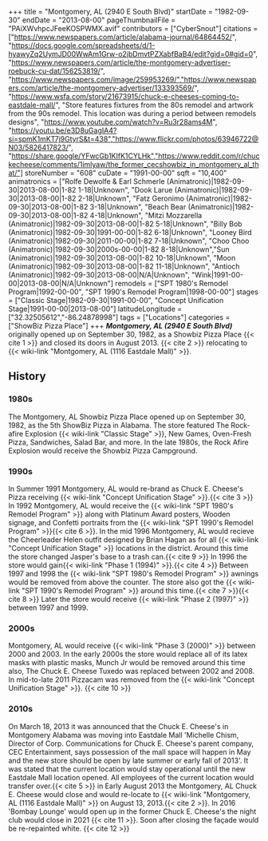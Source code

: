 +++
title = "Montgomery, AL (2940 E South Blvd)"
startDate = "1982-09-30"
endDate = "2013-08-00"
pageThumbnailFile = "PAiXWvhpcJFeeKOSPWMX.avif"
contributors = ["CyberSnout"]
citations = ["https://www.newspapers.com/article/alabama-journal/64864452/", "https://docs.google.com/spreadsheets/d/1-hyawyZq2UymJD00WwAm1Grw-o2jbDmvtPZXabfBaB4/edit?gid=0#gid=0", "https://www.newspapers.com/article/the-montgomery-advertiser-roebuck-cu-dat/156253819/", "https://www.newspapers.com/image/259953269/","https://www.newspapers.com/article/the-montgomery-advertiser/133393569/", "https://www.wsfa.com/story/21673915/chuck-e-cheeses-coming-to-eastdale-mall/", "Store features fixtures from the 80s remodel and artwork from the 90s remodel. This location was during a period between remodels designs", "https://www.youtube.com/watch?v=Ru3r28ams4M", "https://youtu.be/e3D8uGagIA4?si=spmK1mKT7j9GtyrS&t=438","https://www.flickr.com/photos/63946722@N03/5826417823/", "https://share.google/YFwcGb1KIfK1CYLHk","https://www.reddit.com/r/chuckecheese/comments/1imlyaw/the_former_cecshowbiz_in_montgomery_al_that/"]
storeNumber = "608"
cuDate = "1991-00-00"
sqft = "10,400"
animatronics = ["Rolfe Dewolfe & Earl Schmerle (Animatronic)|1982-09-30|2013-08-00|1-82 1-18|Unknown", "Dook Larue (Animatronic)|1982-09-30|2013-08-00|1-82 2-18|Unknown", "Fatz Geronimo (Animatronic)|1982-09-30|2013-08-00|1-82 3-18|Unknown", "Beach Bear (Animatronic)|1982-09-30|2013-08-00|1-82 4-18|Unknown", "Mitzi Mozzarella (Animatronic)|1982-09-30|2013-08-00|1-82 5-18|Unknown", "Billy Bob (Animatronic)|1982-09-30|1991-00-00|1-82 6-18|Unknown", "Looney Bird (Animatronic)|1982-09-30|2011-00-00|1-82 7-18|Unknown", "Choo Choo (Animatronic)|1982-09-30|2000s-00-00|1-82 8-18|Unknown","Sun (Animatronic)|1982-09-30|2013-08-00|1-82 10-18|Unknown", "Moon (Animatronic)|1982-09-30|2013-08-00|1-82 11-18|Unknown", "Antioch (Animatronic)|1982-09-30|2013-08-00|N/A|Unknown", "Wink|1991-00-00|2013-08-00|N/A|Unknown"]
remodels = ["SPT 1980's Remodel Program|1992-00-00", "SPT 1990's Remodel Program|1998-00-00"]
stages = ["Classic Stage|1982-09-30|1991-00-00", "Concept Unification Stage|1991-00-00|2013-08-00"]
latitudeLongitude = ["32.32505612","-86.24878998"]
tags = ["Locations"]
categories = ["ShowBiz Pizza Place"]
+++
***Montgomery, AL (2940 E South Blvd)*** originally opened up on September 30, 1982, as a Showbiz Pizza Place {{< cite 1 >}} and closed its doors in August 2013. {{< cite 2 >}} relocating to {{< wiki-link "Montgomery, AL (1116 Eastdale Mall)" >}}.

## History
### 1980s
The Montgomery, AL Showbiz Pizza Place opened up on September 30, 1982, as the 5th ShowBiz Pizza in Alabama. The store featured The Rock-afire Explosion {{< wiki-link "Classic Stage" >}}, New Games, Oven-Fresh Pizza, Sandwiches, Salad Bar, and more. In the late 1980s, the Rock Afire Explosion would receive the Showbiz Pizza Campground.

### 1990s
In Summer 1991 Montgomery, AL would re-brand as Chuck E. Cheese's Pizza receiving {{< wiki-link "Concept Unification Stage" >}}.{{< cite 3 >}} In 1992 Montgomery, AL would receive the {{< wiki-link "SPT 1980's Remodel Program" >}} along with Platinum Award posters, Wooden signage, and Confetti portraits from the {{< wiki-link "SPT 1990's Remodel Program" >}}{{< cite 6 >}}. In the mid 1996 Montgomery, AL would recieve the Cheerleader Helen outfit designed by Brian Hagan as for all {{< wiki-link "Concept Unification Stage" >}} locations in the district. Around this time the store changed Jasper's base to a trash can.{{< cite 9 >}} In 1996 the store would gain{{< wiki-link "Phase 1 (1994)" >}}.{{< cite 4 >}} Between 1997 and 1998 the {{< wiki-link "SPT 1980's Remodel Program" >}} awnings would be removed from above the counter. The store also got the {{< wiki-link "SPT 1990's Remodel Program" >}} around this time.{{< cite 7 >}}{{< cite 8 >}} Later the store would receive {{< wiki-link "Phase 2 (1997)" >}} between 1997 and 1999.

### 2000s
Montgomery, AL would receive {{< wiki-link "Phase 3 (2000)" >}} between 2000 and 2003. In the early 2000s the store would replace all of its latex masks with plastic masks, Munch Jr would be removed around this time also, The Chuck E. Cheese Tuxedo was replaced between 2002 and 2008. In mid-to-late 2011 Pizzacam was removed from the  {{< wiki-link "Concept Unification Stage" >}}. {{< cite 10 >}} 

### 2010s
On March 18, 2013 it was announced that the Chuck E. Cheese's in Montgomery Alabama was moving into Eastdale Mall 'Michelle Chism, Director of Corp. Communications for Chuck E. Cheese's parent company, CEC Entertainment, says possession of the mall space will happen in May and the new store should be open by late summer or early fall of 2013'. It was stated that the current location would stay operational until the new Eastdale Mall location opened. All employees of the current location would transfer over.{{< cite 5 >}} in Early August 2013 the Montgomery, AL Chuck E. Cheese would close and would re-locate to {{< wiki-link "Montgomery, AL (1116 Eastdale Mall)" >}} on August 13, 2013.{{< cite 2 >}}. In 2016 'Bombay Lounge' would open up in the former Chuck E. Cheese's the night club would close in 2021 {{< cite 11 >}}. Soon after closing the façade would be re-repainted white. {{< cite 12 >}} 
